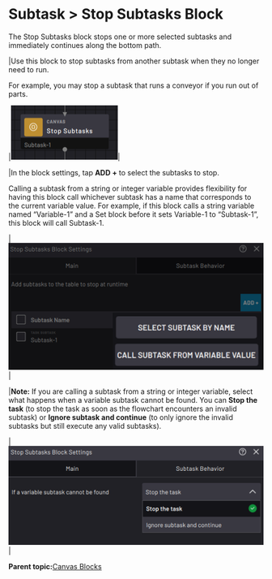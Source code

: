 # Subtask \> Stop Subtasks Block

The Stop Subtasks block stops one or more selected subtasks and immediately continues along the bottom path.

|Use this block to stop subtasks from another subtask when they no longer need to run.

For example, you may stop a subtask that runs a conveyor if you run out of parts.

|![](../../../../_Media/ForgeOS-5-x/BlockGlossary-5-x/Canvas_Blocks/canvas-blocks-stop-20220916-5.3-jlh-001.png)|

|In the block settings, tap **ADD +** to select the subtasks to stop.

 Calling a subtask from a string or integer variable provides flexibility for having this block call whichever subtask has a name that corresponds to the current variable value. For example, if this block calls a string variable named “Variable-1” and a Set block before it sets Variable-1 to “Subtask-1”, this block will call Subtask-1.

|![](../../../../_Media/ForgeOS-5-x/BlockGlossary-5-x/Canvas_Blocks/canvas-blocks-stop-subtask-main.png)|

|**Note:** If you are calling a subtask from a string or integer variable, select what happens when a variable subtask cannot be found. You can **Stop the task** \(to stop the task as soon as the flowchart encounters an invalid subtask\) or **Ignore subtask and continue** \(to only ignore the invalid subtasks but still execute any valid subtasks\).

|![](../../../../_Media/ForgeOS-5-x/BlockGlossary-5-x/Canvas_Blocks/canvas-blocks-stop-subtask-behavior-if-variable.png)|

**Parent topic:**[Canvas Blocks](../../6-Task-Canvas-App/Block_Glossary/canvas_blocks.md)

